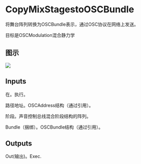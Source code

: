# CopyMixStagestoOSCBundle

将舞台阵列转换为OSCBundle表示，通过OSC协议在网络上发送。

目标是OSCModulation混合静力学

## 图示

![]($-20221218-18060462.png)

## Inputs

在。执行。

路径地址。OSCAddress结构（通过引用）。

阶段。声音控制总线混合阶段结构的阵列。

Bundle（捆绑）。OSCBundle结构（通过引用）。 

## Outputs

Out(输出)。Exec.
